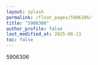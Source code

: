 ```yaml
---
layout: splash
permalink: /float_pages/5906306/
title: "5906306"
author_profile: false
last_modified_at: 2025-06-13
toc: false
---
```

 
5906306
